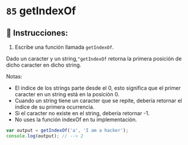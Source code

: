 # `85` getIndexOf

## 📝 Instrucciones: 

1. Escribe una función llamada `getIndexOf`.

Dado un caracter y un string,`"getIndexOf` retorna la primera posición de dicho caracter en dicho string.

Notas:
* El índice de los strings parte desde el 0, esto significa que el primer caracter en un string está en la posición 0.
* Cuando un string tiene un caracter que se repite, debería retornar el índice de su primera ocurrencia.
* Si el caracter no existe en el string, debería retornar -1.
* No uses la función indexOf en tu implementación.

```js
var output = getIndexOf('a', 'I am a hacker');
console.log(output); // --> 2
```